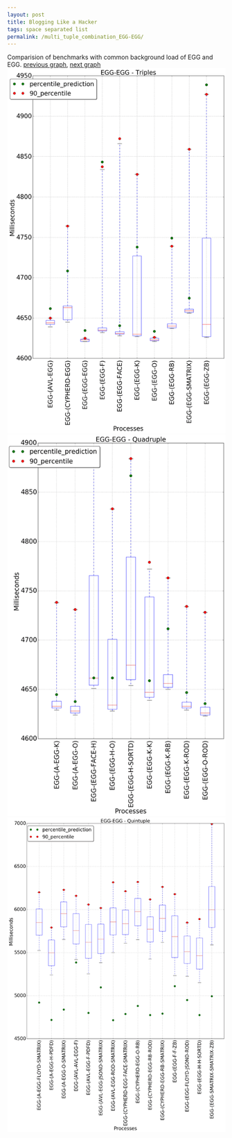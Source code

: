 ```yaml
---
layout: post
title: Blogging Like a Hacker
tags: space separated list
permalink: /multi_tuple_combination_EGG-EGG/
---
```


Comparision of benchmarks with common background load of EGG and EGG.
[previous graph](../multi_tuple_combination_EGG-CYPHERD/), [next graph](../multi_tuple_combination_EGG-FACE/)
![graph figure](./images/triple/EGG/EGG-EGG_box.png)![graph figure](./images/quadruple/EGG/EGG-EGG_box.png)![graph figure](./images/quintuple/EGG/EGG-EGG_box.png)